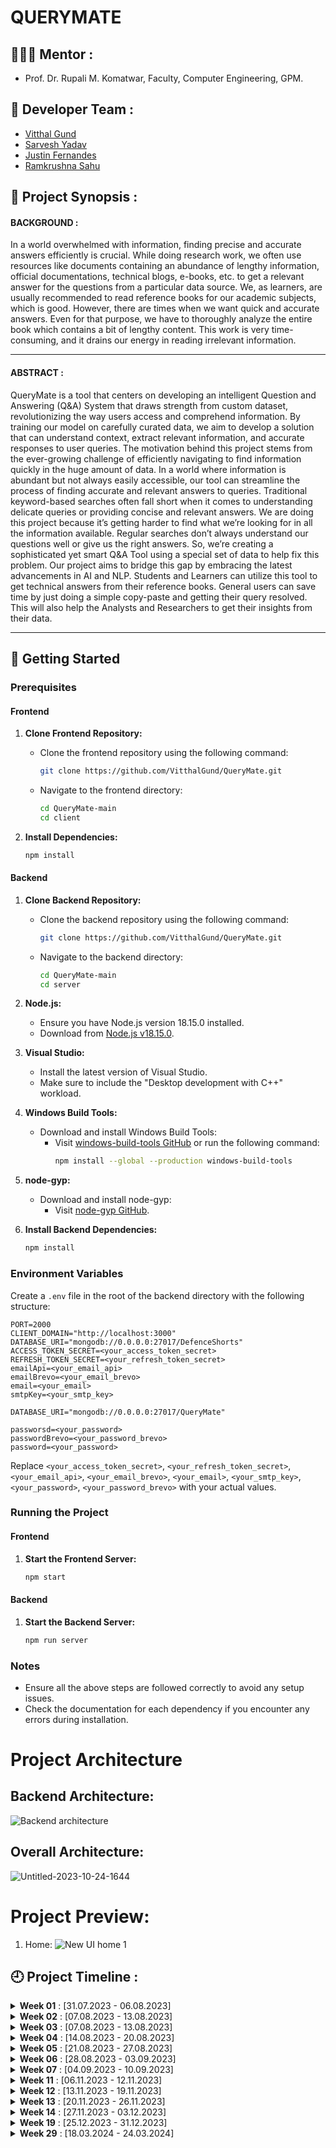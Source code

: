 # QUERYMATE

## 👩🏻‍💻 Mentor :

- Prof. Dr. Rupali M. Komatwar, Faculty, Computer Engineering, GPM.

## 👥 Developer Team :

- [Vitthal Gund](https://github.com/VitthalGund)
- [Sarvesh Yadav](https://github.com/sarveshpyadav)
- [Justin Fernandes](https://github.com/FernandesJustin)
- [Ramkrushna Sahu](https://github.com/Ramkrushna-Sahu)

## 📑 Project Synopsis :

#### BACKGROUND :

In a world overwhelmed with information, finding precise and accurate answers efficiently is crucial. While doing research work, we often use resources like documents containing an abundance of lengthy information, official documentations, technical blogs, e-books, etc. to get a relevant answer for the questions from a particular data source. We, as learners, are usually recommended to read reference books for our academic subjects, which is good. However, there are times when we want quick and accurate answers. Even for that purpose, we have to thoroughly analyze the entire book which contains a bit of lengthy content. This work is very time-consuming, and it drains our energy in reading irrelevant information.

---

#### ABSTRACT :

QueryMate is a tool that centers on developing an intelligent Question and Answering (Q&A) System that draws strength from custom dataset, revolutionizing the way users access and comprehend information. By training our model on carefully curated data, we aim to develop a solution that can understand context, extract relevant information, and accurate responses to user queries. The motivation behind this project stems from the ever-growing challenge of efficiently navigating to find information quickly in the huge amount of data. In a world where information is abundant but not always easily accessible, our tool can streamline the process of finding accurate and relevant answers to queries. Traditional keyword-based searches often fall short when it comes to understanding delicate queries or providing concise and relevant answers. We are doing this project because it’s getting harder to find what we’re looking for in all the information available. Regular searches don’t always understand our questions well or give us the right answers. So, we’re creating a sophisticated yet smart Q&A Tool using a special set of data to help fix this problem. Our project aims to bridge this gap by embracing the latest advancements in AI and NLP. Students and Learners can utilize this tool to get technical answers from their reference books. General users can save time by just doing a simple copy-paste and getting their query resolved. This will also help the Analysts and Researchers to get their insights from their data.

---


## 🚀 Getting Started

### Prerequisites

#### Frontend
1. **Clone Frontend Repository:**
   - Clone the frontend repository using the following command:
     ```sh
     git clone https://github.com/VitthalGund/QueryMate.git
     ```
   - Navigate to the frontend directory:
     ```sh
     cd QueryMate-main
     cd client 
     ```
   
2. **Install Dependencies:**
   ```sh
   npm install
   ```

#### Backend
1. **Clone Backend Repository:**
   - Clone the backend repository using the following command:
     ```sh
     git clone https://github.com/VitthalGund/QueryMate.git
     ```
   - Navigate to the backend directory:
     ```sh
     cd QueryMate-main
     cd server
     ```

2. **Node.js:**
   - Ensure you have Node.js version 18.15.0 installed.
   - Download from [Node.js v18.15.0](https://nodejs.org/dist/v18.15.0/node-v18.15.0-x64.msi).

3. **Visual Studio:**
   - Install the latest version of Visual Studio.
   - Make sure to include the "Desktop development with C++" workload.

4. **Windows Build Tools:**
   - Download and install Windows Build Tools:
     - Visit [windows-build-tools GitHub](https://github.com/felixrieseberg/windows-build-tools) or run the following command:
       ```sh
       npm install --global --production windows-build-tools
       ```

5. **node-gyp:**
   - Download and install node-gyp:
     - Visit [node-gyp GitHub](https://github.com/nodejs/node-gyp#on-windows).

6. **Install Backend Dependencies:**
   ```sh
   npm install
   ```

### Environment Variables

Create a `.env` file in the root of the backend directory with the following structure:

```plaintext
PORT=2000
CLIENT_DOMAIN="http://localhost:3000"
DATABASE_URI="mongodb://0.0.0.0:27017/DefenceShorts"
ACCESS_TOKEN_SECRET=<your_access_token_secret>
REFRESH_TOKEN_SECRET=<your_refresh_token_secret>
emailApi=<your_email_api>
emailBrevo=<your_email_brevo>
email=<your_email>
smtpKey=<your_smtp_key>

DATABASE_URI="mongodb://0.0.0.0:27017/QueryMate"

passworsd=<your_password>
passwordBrevo=<your_password_brevo>
password=<your_password>
```

Replace `<your_access_token_secret>`, `<your_refresh_token_secret>`, `<your_email_api>`, `<your_email_brevo>`, `<your_email>`, `<your_smtp_key>`, `<your_password>`, `<your_password_brevo>` with your actual values.

### Running the Project

#### Frontend
1. **Start the Frontend Server:**
   ```sh
   npm start
   ```

#### Backend
1. **Start the Backend Server:**
   ```sh
   npm run server
   ```

### Notes
- Ensure all the above steps are followed correctly to avoid any setup issues.
- Check the documentation for each dependency if you encounter any errors during installation.


# Project Architecture

## Backend Architecture:
![Backend architecture](https://github.com/VitthalGund/QueryMate/assets/97181033/80ea4f6b-3054-4ea6-a894-92e52aaf8423)

## Overall Architecture:
![Untitled-2023-10-24-1644](https://github.com/VitthalGund/QueryMate/assets/97181033/26cf8fa9-a56c-4ad4-93bb-a8216624faf7)


# Project Preview:
1. Home:
![New UI home 1](https://github.com/VitthalGund/QueryMate/assets/97181033/00e69326-0163-4ee2-8aa7-5481e7f5788e)



## 🕘 Project Timeline :

<details>
<summary><b>Week 01</b> : [31.07.2023 - 06.08.2023]</summary>

---
🚀 TEAM FORMATION AND MENTOR SELECTION

  + Formation of our team, carefully assembling a group of dedicated members.
  + After a series of collaborative meetings with the team, we carefully pinpoint our field and technology of interest.
  + Selecting the mentor whose expertise aligns seamlessly with the chosen technology, ensuring the provision of the best guidance and support.
</details>
<details>
<summary><b>Week 02</b> : [07.08.2023 - 13.08.2023]</summary>

---
💬 PROJECT IDEA DISCUSSION AND DRAFTING OF SYNOPSIS

  + Every team member has explored and actively contributed in examining and suggesting different project ideas.
  + We settled on five project ideas before presenting them to our project mentor, Rupali ma'am.
  + In a meeting, we presented our ideas to Rupali ma'am. She approved three out of the five ideas, providing us with explanations for selecting these three and her reasons for disapproving the other two.
  + In the end, we opted for QueryMate because we deemed it more practical, useful and valuable.
</details>
<details>
<summary><b>Week 03</b> : [07.08.2023 - 13.08.2023]</summary>

---
🔍 EXPLORING PROJECT REQUIREMENTS

+ We conducted a thorough review of prior work in this related field, if any has been undertaken.
+ We began identifying and selecting further objectives that have the potential to greatly enhance the existing project's overall value and impact.
+ We found it imperative to acquire datasets for training our models, enabling us to accurately predict the desired outputs.
+ We agreed on utilizing ``Google BERT (Bidirectional Encoder Representations from Transformers)`` and ```Google USE (Universal Sentence Encoder)```, while also considering the need for ``Facebook RoBERTa (Robustly Optimized BERT Pre-Training Approach)`` if any challenges arise with ``Google BERT``
+ Taking into account the team's proficiency, we selected the following deep learning technologies:
    + ``NLP (Natural Language Processing)`` techniques, including ``RNN (Recurrent Neural Networks)`` and ``LSTM (Long Short Term Memory)``
    + ``TensorFlow`` framework for robust model training.
+  Overall, we chosed the technology stack for both the frontend and the backend of the project, with the committment to concurrently learn and master these technologies during the developmental phase:
    + Frontend: ``ReactJS``
    + Backend: ``NodeJS``
</details>
<details>
<summary><b>Week 04</b> : [14.08.2023 - 20.08.2023]</summary>

---
🔐 FINALIZING PROJECT PLAN

+ We reviewed and confirmed the project requirements gathered during the previous week.
+ We ensured that we had a comprehensive understanding of what needs to be accomplished.
+ Alongside, we crafted a detailed project plan including milestones, deadlines and resource allocation.
+ We organized regular team meetings to discuss progress, address any questions or concerns, and make any necessary adjustments to the project plan.
+ Established the GitHub Repository for [QueryMate](https://github.com/VitthalGund/QueryMate) on 15th August, 2023! ⭐
</details>
<details>
<summary><b>Week 05</b> : [21.08.2023 - 27.08.2023]</summary>

---
🛠️ SET UP THE DEVELOPMENT ENVIRONMENT

+ We began by configuring our development environment, which involves setting up necessary software tools, version control systems, and ensuring that all team members have access to the required resources.
+ Documenting our project is essential. Thus, we created a comprehensive initial project documentation that will encompass everything from project scope and requirements to technical specifications.
</details>
<details>
<summary><b>Week 06</b> : [28.08.2023 - 03.09.2023]</summary>

---
🎨 DEVELOPMENT KICK-OFF BY DESIGNING USER INTERFACE AND WIREFRAMES

+ We dedicated our time for designing the system architecture, user interface (UI) and creating wireframes that outline the visual structure and flow of application.
+ This included crafting visually appealing and user-friendly layouts, color schemes, and interactive elements that enhance the overall user experience.
+ Additionally, we meticukously created wireframes, which are detailed blueprints of the user interface. These wireframes will serve as the visual foundation for our application, helping us plan the arrangement of elements and userflow.
+ Throughout this week, we encouraged iterative design and feedback from team members to ensure that the UI aligns with project goals and user expectations.
+ Now, we have a well-thought-out design before we start coding.
</details>
<details>
<summary><b>Week 07</b> : [04.09.2023 - 10.09.2023]</summary>

---
🧪 DEVELOPMENT AND TESTING

+ With the project plan in place, we were ready to start the development process by implementing core project features.
+ We began by setting up our development environment as planned during Week 5.
+ Alongside development, we established a robust testing strategy to focus on thorough testing, including unit tests, integration tests, and user testing.
+ Monitored development progress against the project plan, ensuring that we're on track and making necessary adjustments.
</details>

<details>
<summary><b>Week 11</b> : [06.11.2023 - 12.11.2023]</summary>

+ 📅 **November 6, 2023**
  - Project Kickoff and Initial Setup.
+ 🔧 **November 10, 2023**
  - Set up development environment and initial repository structure.
</details>
<details>
<summary><b>Week 12</b> : [13.11.2023 - 19.11.2023]</summary>

+ 📜 **November 13, 2023**
  - LICENSE.md Created by Vitthal Popat Gund.
+ 🔄 **November 16, 2023**
  - Merge Branch 'main' of Repository by VitthalGund.
  - 🛠️ Dependency updates and bug fixes.
  - 🐛 Fixed an issue where the register route was checking the username twice instead of checking both username and email.
+ 🎨 **November 19, 2023**
  - Home Page UI Redesigned by VitthalGund.
  - Major redesigns and UI updates for the home page and other sections.
</details>
<details>
<summary><b>Week 13</b> : [20.11.2023 - 26.11.2023]</summary>

+ 🚀 **November 21, 2023**
  - Dynamic Imports and NPM Updates by VitthalGund.
  - Added dynamic imports to optimize the application.
  - Updated npm packages to the latest versions.
+ 🌟 **November 22, 2023**
  - UI Improvements and New Components by VitthalGund.
  - Added multiple UI improvements, such as dynamic loading for the features section, hover effects, and alignment changes for small screens.
  - Introduced new components like OfferSection and FeaturesItem.
+ 🔍 **November 23, 2023**
  - Chat Search Functionality by VitthalGund.
  - Implemented and enhanced the chat search functionality.
  - Made several UI updates, including changes to colors, fonts, and the integration of the footer component.
+ 🛠️ **November 24, 2023**
  - UI and Functional Enhancements by VitthalGund.
  - Updated axios to the latest version and removed email notification alerts.
  - Added the compareSync function to compare hash values.
</details>
<details>
<summary><b>Week 14</b> : [27.11.2023 - 03.12.2023]</summary>

+ 🧩 **November 27, 2023**
  - Custom Sider Bar and Logout Functionality by VitthalGund.
  - Integrated a custom sider bar into the chat page and added logout functionality.
</details>
<details>
<summary><b>Week 19</b> : [25.12.2023 - 31.12.2023]</summary>

+ 🔑 **December 30, 2023**
  - Client ID Added to Env File by VitthalGund.
  - Added client ID configuration to the environment file for better security and configuration management.
</details>
<details>
<summary><b>Week 29</b> : [18.03.2024 - 24.03.2024]</summary>

+ 🗺️ **March 23, 2024**
  - Architecture Diagram and UI Changes by VitthalGund.
  - Added an architecture diagram and made minor UI changes.
</details>




